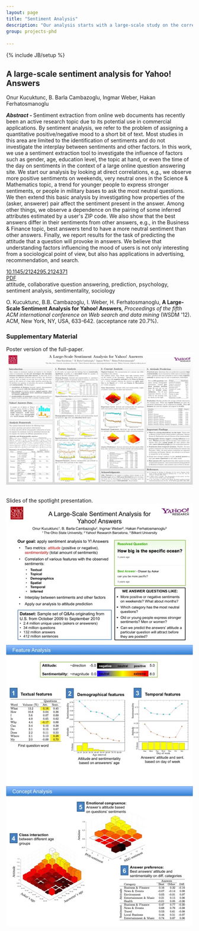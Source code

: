 ```yaml
---
layout: page
title: "Sentiment Analysis"
description: "Our analysis starts with a large-scale study on the correlation of various features with the observed <strong>attitude</strong> and <strong>sentimentality</strong>. We investigate the correlation of sentiments with textual, topical, demographical, spatial, and temporal features."
group: projects-phd

---
```

{% include JB/setup %}

<div class="row">
<div class="span8">

<h2>A large-scale sentiment analysis for Yahoo! Answers</h2>
<p><span class="icon-user"> </span> Onur Kucuktunc, B. Barla Cambazoglu, Ingmar Weber, Hakan Ferhatosmanoglu</p>
<p><strong><em>Abstract - </em></strong>
Sentiment extraction from online web documents has recently been an active
research topic due to its potential use in commercial applications. By sentiment
analysis, we refer to the problem of assigning a quantitative positive/negative
mood to a short bit of text. Most studies in this area are limited to the
identification of sentiments and do not investigate the interplay between
sentiments and other factors. In this work, we use a sentiment extraction tool
to investigate the influence of factors such as gender, age, education level,
the topic at hand, or even the time of the day on sentiments in the context of a
large online question answering site. We start our analysis by looking at direct
correlations, e.g., we observe more positive sentiments on weekends, very
neutral ones in the Science &amp; Mathematics topic, a trend for younger people to
express stronger sentiments, or people in military bases to ask the most neutral
questions. We then extend this basic analysis by investigating how properties of
the (asker, answerer) pair affect the sentiment present in the answer. Among
other things, we observe a dependence on the pairing of some inferred attributes
estimated by a user's ZIP code. We also show that the best answers differ in
their sentiments from other answers, e.g., in the Business &amp; Finance topic, best
answers tend to have a more neutral sentiment than other answers. Finally, we
report results for the task of predicting the attitude that a question will
provoke in answers. We believe that understanding factors influencing the mood
of users is not only interesting from a sociological point of view, but also has
applications in advertising, recommendation, and search.
</p>
<p><span class="icon-info-sign"> </span> <a href="http://dx.doi.org/10.1145/2124295.2124371">10.1145/2124295.2124371</a><br />
<span class="icon-file"> </span> <a href="../../papers/proceedings/Kucuktunc-WSDM12.pdf">PDF</a><br />
<span class="icon-tags"> </span> attitude, collaborative question answering, prediction, psychology, sentiment analysis, sentimentality, sociology
</p>
<div class="well">O. Kucuktunc, B.B. Cambazoglu, I. Weber, H. Ferhatosmanoglu, <strong>A Large-Scale Sentiment Analysis for Yahoo! Answers</strong>, <em>Proceedings of the fifth ACM international conference on Web search and data mining</em> (WSDM '12). ACM, New York, NY, USA, 633-642. (acceptance rate 20.7%).</div>

</div>

<div class="span4">
<h3>Supplementary Material</h3>
Poster version of the full-paper.
<a href="sentiment-poster.jpg" class="thumbnail"><img src="sentiment-poster.jpg" /></a><br /><br />

Slides of the spotlight presentation.
<a href="sentiment-slide1.jpg" class="thumbnail"><img src="sentiment-slide1.jpg" /></a><br />
<a href="sentiment-slide2.jpg" class="thumbnail"><img src="sentiment-slide2.jpg" /></a><br />
<a href="sentiment-slide3.jpg" class="thumbnail"><img src="sentiment-slide3.jpg" /></a><br />

</div>

</div>
